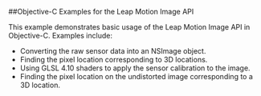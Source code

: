 ##Objective-C Examples for the Leap Motion Image API

This example demonstrates basic usage of the Leap Motion Image API in Objective-C. Examples include:

* Converting the raw sensor data into an NSImage object.
* Finding the pixel location corresponding to 3D locations.
* Using GLSL 4.10 shaders to apply the sensor calibration to the image.
* Finding the pixel location on the undistorted image corresponding to a 3D location.

